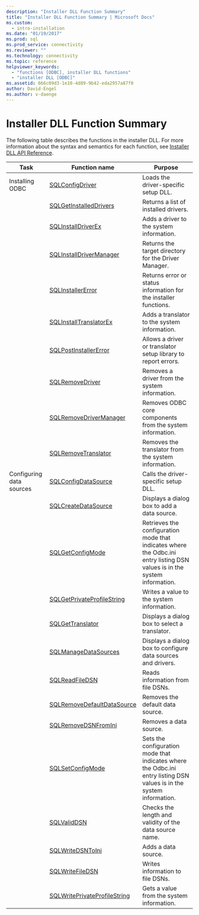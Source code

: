 ```yaml
---
description: "Installer DLL Function Summary"
title: "Installer DLL Function Summary | Microsoft Docs"
ms.custom:
  - intro-installation
ms.date: "01/19/2017"
ms.prod: sql
ms.prod_service: connectivity
ms.reviewer: ""
ms.technology: connectivity
ms.topic: reference
helpviewer_keywords:
  - "functions [ODBC], installer DLL functions"
  - "installer DLL [ODBC]"
ms.assetid: 666c09d3-1e10-4d89-9b42-eda2957a87f0
author: David-Engel
ms.author: v-daenge
---
```

# Installer DLL Function Summary
The following table describes the functions in the installer DLL. For more information about the syntax and semantics for each function, see [Installer DLL API Reference](../../../odbc/reference/syntax/installer-dll-api-reference-function.md).  
  
|Task|Function name|Purpose|  
|----------|-------------------|-------------|  
|Installing ODBC|[SQLConfigDriver](../../../odbc/reference/syntax/sqlconfigdriver-function.md)|Loads the driver-specific setup DLL.|  
||[SQLGetInstalledDrivers](../../../odbc/reference/syntax/sqlgetinstalleddrivers-function.md)|Returns a list of installed drivers.|  
||[SQLInstallDriverEx](../../../odbc/reference/syntax/sqlinstalldriverex-function.md)|Adds a driver to the system information.|  
||[SQLInstallDriverManager](../../../odbc/reference/syntax/sqlinstalldrivermanager-function.md)|Returns the target directory for the Driver Manager.|  
||[SQLInstallerError](../../../odbc/reference/syntax/sqlinstallererror-function.md)|Returns error or status information for the installer functions.|  
||[SQLInstallTranslatorEx](../../../odbc/reference/syntax/sqlinstalltranslatorex-function.md)|Adds a translator to the system information.|  
||[SQLPostInstallerError](../../../odbc/reference/syntax/sqlpostinstallererror-function.md)|Allows a driver or translator setup library to report errors.|  
||[SQLRemoveDriver](../../../odbc/reference/syntax/sqlremovedriver-function.md)|Removes a driver from the system information.|  
||[SQLRemoveDriverManager](../../../odbc/reference/syntax/sqlremovedrivermanager-function.md)|Removes ODBC core components from the system information.|  
||[SQLRemoveTranslator](../../../odbc/reference/syntax/sqlremovetranslator-function.md)|Removes the translator from the system information.|  
|Configuring data sources|[SQLConfigDataSource](../../../odbc/reference/syntax/sqlconfigdatasource-function.md)|Calls the driver-specific setup DLL.|  
||[SQLCreateDataSource](../../../odbc/reference/syntax/sqlcreatedatasource-function.md)|Displays a dialog box to add a data source.|  
||[SQLGetConfigMode](../../../odbc/reference/syntax/sqlgetconfigmode-function.md)|Retrieves the configuration mode that indicates where the Odbc.ini entry listing DSN values is in the system information.|  
||[SQLGetPrivateProfileString](../../../odbc/reference/syntax/sqlgetprivateprofilestring-function.md)|Writes a value to the system information.|  
||[SQLGetTranslator](../../../odbc/reference/syntax/sqlgettranslator-function.md)|Displays a dialog box to select a translator.|  
||[SQLManageDataSources](../../../odbc/reference/syntax/sqlmanagedatasources.md)|Displays a dialog box to configure data sources and drivers.|  
||[SQLReadFileDSN](../../../odbc/reference/syntax/sqlreadfiledsn-function.md)|Reads information from file DSNs.|  
||[SQLRemoveDefaultDataSource](../../../odbc/reference/syntax/sqlremovedefaultdatasource-function.md)|Removes the default data source.|  
||[SQLRemoveDSNFromIni](../../../odbc/reference/syntax/sqlremovedsnfromini-function.md)|Removes a data source.|  
||[SQLSetConfigMode](../../../odbc/reference/syntax/sqlsetconfigmode-function.md)|Sets the configuration mode that indicates where the Odbc.ini entry listing DSN values is in the system information.|  
||[SQLValidDSN](../../../odbc/reference/syntax/sqlvaliddsn-function.md)|Checks the length and validity of the data source name.|  
||[SQLWriteDSNToIni](../../../odbc/reference/syntax/sqlwritedsntoini-function.md)|Adds a data source.|  
||[SQLWriteFileDSN](../../../odbc/reference/syntax/sqlwritefiledsn-function.md)|Writes information to file DSNs.|  
||[SQLWritePrivateProfileString](../../../odbc/reference/syntax/sqlwriteprivateprofilestring-function.md)|Gets a value from the system information.|
